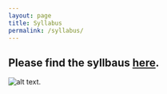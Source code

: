 ```yaml
---
layout: page
title: Syllabus
permalink: /syllabus/
---
```


Please find the syllbaus [here](static_files/Capture.jpg).
---
![alt text](http://uupload.ir/files/lur_capture.jpg).